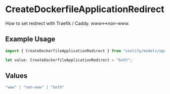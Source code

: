 # CreateDockerfileApplicationRedirect

How to set redirect with Traefik / Caddy. www<->non-www.

## Example Usage

```typescript
import { CreateDockerfileApplicationRedirect } from "coolify/models/operations";

let value: CreateDockerfileApplicationRedirect = "both";
```

## Values

```typescript
"www" | "non-www" | "both"
```